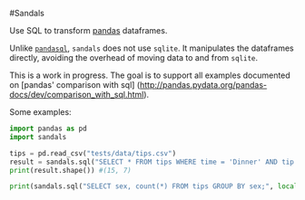 #Sandals

Use SQL to transform [pandas](http://pandas.pydata.org/) dataframes.

Unlike [`pandasql`](https://github.com/yhat/pandasql), `sandals` does not use `sqlite`. It manipulates the dataframes directly, avoiding the overhead of moving data to and from `sqlite`.

This is a work in progress. The goal is to support all examples documented on [pandas' comparison with sql] (http://pandas.pydata.org/pandas-docs/dev/comparison_with_sql.html).

Some examples:

```python
import pandas as pd
import sandals

tips = pd.read_csv("tests/data/tips.csv")
result = sandals.sql("SELECT * FROM tips WHERE time = 'Dinner' AND tip > 5.00;", locals())
print(result.shape()) #(15, 7)

print(sandals.sql("SELECT sex, count(*) FROM tips GROUP BY sex;", locals())["Female"]) #87
```
